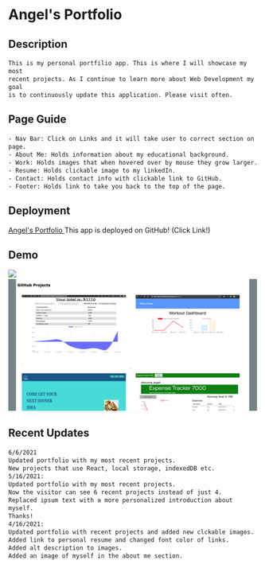 # Angel's Portfolio

## Description
    This is my personal portfilio app. This is where I will showcase my most 
    recent projects. As I continue to learn more about Web Development my goal
    is to continuously update this application. Please visit often. 


## Page Guide
    - Nav Bar: Click on Links and it will take user to correct section on page.
    - About Me: Holds information about my educational background.
    - Work: Holds images that when hovered over by mouse they grow larger.
    - Resume: Holds clickable image to my linkedIn.
    - Contact: Holds contact info with clickable link to GitHub.
    - Footer: Holds link to take you back to the top of the page.

## Deployment
[Angel's Portfolio ](https://angelfloreschicago.github.io/AngelPortfolio/)
This app is deployed on GitHub! (Click Link!)

## Demo
<img src="./assets/images/portfolio_1.png" style="width: 500px">
<img src="./assets/images/screenshotprojects.png" style="width: 500px">

## Recent Updates
    6/6/2021
    Updated portfolio with my most recent projects.
    New projects that use React, local storage, indexedDB etc. 
    5/16/2021:
    Updated portfolio with my most recent projects.
    Now the visitor can see 6 recent projects instead of just 4.
    Replaced ipsum text with a more personalized introduction about myself.
    Thanks!
    4/16/2021: 
    Updated portfolio with recent projects and added new clckable images. 
    Added link to personal resume and changed font color of links. 
    Added alt description to images. 
    Added an image of myself in the about me section.

